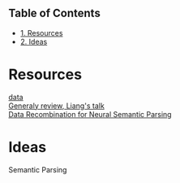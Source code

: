 <div id="table-of-contents">
<h2>Table of Contents</h2>
<div id="text-table-of-contents">
<ul>
<li><a href="#sec-1">1. Resources</a></li>
<li><a href="#sec-2">2. Ideas</a></li>
</ul>
</div>
</div>



# Resources<a id="sec-1" name="sec-1"></a>

[data](https://www.kaggle.com/c/quora-question-pairs/data)   
[Generaly review, Liang's talk](https://www.youtube.com/watch?v%3DmhHfnhh-pB4)   
[Data Recombination for Neural Semantic Parsing](https://arxiv.org/abs/1606.03622) 

# Ideas<a id="sec-2" name="sec-2"></a>

Semantic Parsing